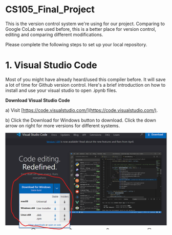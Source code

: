 # CS105_Final_Project

This is the version control system we're using for our project. Comparing to Google CoLab we used before, this is a better place for version control, editing and comparing different modifications.

Please complete the following steps to set up your local repository.

# 1. Visual Studio Code

Most of you might have already heard/used this compiler before. It will save a lot of time for Github version control. Here's a brief introduction on how to install and use your visual studio to open .ipynb files.

**Download Visual Studio Code**

a) Visit [https://code.visualstudio.com/](https://code.visualstudio.com/).

b) Click the Download for Windows button to download. Click the down arrow on right for more versions for different systems.

![image](vsc_dld.png)
